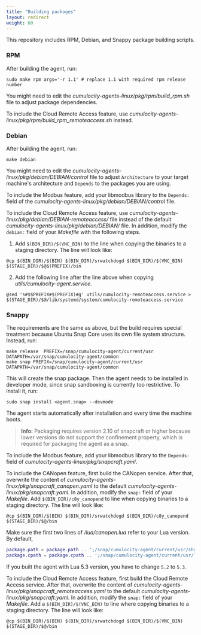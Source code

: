 ```yaml
---
title: "Building packages"
layout: redirect
weight: 60
---
```


This repository includes RPM, Debian, and Snappy package building scripts.

### RPM

After building the agent, run:

```shell
sudo make rpm args='-r 1.1' # replace 1.1 with required rpm release number
```

You might need to edit the *cumulocity-agents-linux/pkg/rpm/build_rpm.sh* file to adjust package dependencies.

To include the Cloud Remote Access feature, use *cumulocity-agents-linux/pkg/rpm/build_rpm_remoteaccess.sh* instead.

### Debian

After building the agent, run:

```shell
make debian
```

You might need to edit the _cumulocity-agents-linux/pkg/debian/DEBIAN/control_ file to adjust `Architecture` to your target machine's architecture and `Depends` to the packages you are using.

To include the Modbus feature, add your libmodbus library to the `Depends:` field of the *cumulocity-agents-linux/pkg/debian/DEBIAN/control* file.

To include the Cloud Remote Access feature, use *cumulocity-agents-linux/pkg/debian/DEBIAN-remoteaccess/* file instead of the default *cumulocity-agents-linux/pkg/debian/DEBIAN/* file. In addition, modify the `debian:` field of your *Makefile* with the following steps.

1. Add `$(BIN_DIR)/$(VNC_BIN)` to the line when copying the binaries to a staging directory. The line will look like:

  ```shell
  @cp $(BIN_DIR)/$(BIN) $(BIN_DIR)/srwatchdogd $(BIN_DIR)/$(VNC_BIN) $(STAGE_DIR)/$@$(PREFIX)/bin
  ```

2. Add the following line after the line above when copying _utils/cumulocity-agent.service_.

  ```shell
  @sed 's#$$PREFIX#$(PREFIX)#g' utils/cumulocity-remoteaccess.service > $(STAGE_DIR)/$@/lib/systemd/system/cumulocity-remoteaccess.service
  ```

### Snappy

The requirements are the same as above, but the build requires special treatment because Ubuntu Snap Core uses its own file system structure. Instead, run:

```shell
make release  PREFIX=/snap/cumulocity-agent/current/usr DATAPATH=/var/snap/cumulocity-agent/common
make snap PREFIX=/snap/cumulocity-agent/current/usr DATAPATH=/var/snap/cumulocity-agent/common
```

This will create the snap package. Then the agent needs to be installed in developer mode, since snap sandboxing is currently too restrictive. To install it, run:

```shell
sudo snap install <agent.snap> --devmode
```

The agent starts automatically after installation and every time the machine boots.

> **Info:** Packaging requires version 2.10 of snapcraft or higher because lower versions do not support the confinement property, which is required for packaging the agent as a snap.

To include the Modbus feature, add your libmodbus library to the `Depends:` field of *cumulocity-agents-linux/pkg/snapcraft.yaml*.

To include the CANopen feature, first build the CANopen service. After that, overwrite the content of *cumulocity-agents-linux/pkg/snapcraft_canopen.yaml* to the default *cumulocity-agents-linux/pkg/snapcraft.yaml*. In addition, modify the `snap:` field of your _Makefile_. Add `$(BIN_DIR)/c8y_canopend` to line when copying binaries to a staging directory. The line will look like:

```shell
@cp $(BIN_DIR)/$(BIN) $(BIN_DIR)/srwatchdogd $(BIN_DIR)/c8y_canopend $(STAGE_DIR)/$@/bin
```

Make sure the first two lines of _/lua/canopen.lua_ refer to your Lua version. By default,

```lua
package.path = package.path .. ';/snap/cumulocity-agent/current/usr/share/lua/5.2/?.lua'
package.cpath = package.cpath .. ';/snap/cumulocity-agent/current/usr/lib/x86_64-linux-gnu/lua/5.2/?.so'
```

If you built the agent with Lua 5.3 version, you have to change `5.2` to `5.3`.

To include the Cloud Remote Access feature, first build the Cloud Remote Access service. After that, overwrite the content of *cumulocity-agents-linux/pkg/snapcraft_remoteaccess.yaml* to the default *cumulocity-agents-linux/pkg/snapcraft.yaml*. In addition, modify the `snap:` field of your _Makefile_. Add a `$(BIN_DIR)/$(VNC_BIN)` to line where copying binaries to a staging directory. The line will look like:

```shell
@cp $(BIN_DIR)/$(BIN) $(BIN_DIR)/srwatchdogd $(BIN_DIR)/$(VNC_BIN) $(STAGE_DIR)/$@/bin
```
